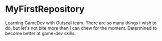 # MyFirstRepository


Learning GameDev with Outscal team. There are so many things I wish to do, but let's not bite more than I can chew for the moment. 
Determined to become better at game-dev skills. 
